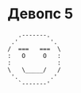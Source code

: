 # Девопс 5                          
                                                                               
```                                                                              
   .-------.
 .'         '.
/  ===   ===  \
:   O     O   :
:             :
\   \_____/   /
 '.         .'
   `-------'
```
